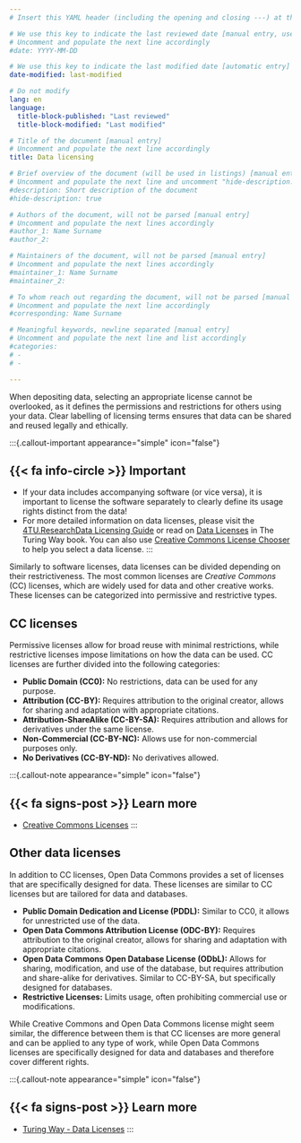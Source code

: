 ```yaml
---
# Insert this YAML header (including the opening and closing ---) at the beginning of the document and fill it out accordingly

# We use this key to indicate the last reviewed date [manual entry, use YYYY-MM-DD]
# Uncomment and populate the next line accordingly
#date: YYYY-MM-DD

# We use this key to indicate the last modified date [automatic entry]
date-modified: last-modified

# Do not modify
lang: en
language: 
  title-block-published: "Last reviewed"
  title-block-modified: "Last modified"

# Title of the document [manual entry]
# Uncomment and populate the next line accordingly
title: Data licensing

# Brief overview of the document (will be used in listings) [manual entry]
# Uncomment and populate the next line and uncomment "hide-description: true".
#description: Short description of the document
#hide-description: true

# Authors of the document, will not be parsed [manual entry]
# Uncomment and populate the next lines accordingly
#author_1: Name Surname
#author_2:

# Maintainers of the document, will not be parsed [manual entry]
# Uncomment and populate the next lines accordingly
#maintainer_1: Name Surname
#maintainer_2:

# To whom reach out regarding the document, will not be parsed [manual entry]
# Uncomment and populate the next line accordingly
#corresponding: Name Surname

# Meaningful keywords, newline separated [manual entry]
# Uncomment and populate the next line and list accordingly
#categories: 
# - 
# - 

---
```


When depositing data, selecting an appropriate license cannot be overlooked, as it defines the permissions and restrictions for others using your data. Clear labelling of licensing terms ensures that data can be shared and reused legally and ethically. 

:::{.callout-important appearance="simple" icon="false"}
## {{< fa info-circle >}} Important
- If your data includes accompanying software (or vice versa), it is important to license the software separately to clearly define its usage rights distinct from the data!
- For more detailed information on data licenses, please visit the [4TU.ResearchData Licensing Guide](https://data.4tu.nl/info/en/use/publish-cite/upload-your-data-in-our-data-repository/licencing) or read on [Data Licenses](https://book.the-turing-way.org/reproducible-research/licensing/licensing-data) in The Turing Way book. You can also use [Creative Commons License Chooser](https://chooser-beta.creativecommons.org/) to help you select a data license. 
:::

Similarly to software licenses, data licenses can be divided depending on their restrictiveness. The most common licenses are *Creative Commons* (CC) licenses, which are widely used for data and other creative works. These licenses can be categorized into permissive and restrictive types.

## CC licenses

Permissive licenses allow for broad reuse with minimal restrictions, while restrictive licenses impose limitations on how the data can be used. CC licenses are further divided into the following categories:

- **Public Domain (CC0):** No restrictions, data can be used for any purpose.
- **Attribution (CC-BY):** Requires attribution to the original creator, allows for sharing and adaptation with appropriate citations.
- **Attribution-ShareAlike (CC-BY-SA):** Requires attribution and allows for derivatives under the same license.
- **Non-Commercial (CC-BY-NC):** Allows use for non-commercial purposes only.
- **No Derivatives (CC-BY-ND):** No derivatives allowed.

:::{.callout-note appearance="simple" icon="false"}
## {{< fa signs-post >}} Learn more
- [Creative Commons Licenses](https://creativecommons.org/share-your-work/cclicenses/)
:::

## Other data licenses

In addition to CC licenses, Open Data Commons provides a set of licenses that are specifically designed for data. These licenses are similar to CC licenses but are tailored for data and databases. 

- **Public Domain Dedication and License (PDDL):** Similar to CC0, it allows for unrestricted use of the data.
- **Open Data Commons Attribution License (ODC-BY):** Requires attribution to the original creator, allows for sharing and adaptation with appropriate citations.
- **Open Data Commons Open Database License (ODbL):** Allows for sharing, modification, and use of the database, but requires attribution and share-alike for derivatives. Similar to CC-BY-SA, but specifically designed for databases.
- **Restrictive Licenses:** Limits usage, often prohibiting commercial use or modifications.

While Creative Commons and Open Data Commons license might seem similar, the difference between them is that CC licenses are more general and can be applied to any type of work, while Open Data Commons licenses are specifically designed for data and databases and therefore cover different rights.

:::{.callout-note appearance="simple" icon="false"}
## {{< fa signs-post >}} Learn more
- [Turing Way - Data Licenses](https://book.the-turing-way.org/reproducible-research/licensing/licensing-data)
:::